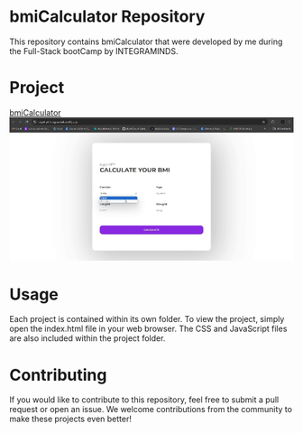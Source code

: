 # bmiCalculator Repository
This repository contains bmiCalculator that were developed by me during the Full-Stack bootCamp by INTEGRAMINDS.

# Project
<a href="(https://shw8x.netlify.app/)">bmiCalculator</a>
<br>
![alt text](p4.gif)


  
# Usage
Each project is contained within its own folder. To view the project, simply open the index.html file in your web browser. The CSS and JavaScript files are also included within the project folder.
# Contributing
If you would like to contribute to this repository, feel free to submit a pull request or open an issue. We welcome contributions from the community to make these projects even better! 
